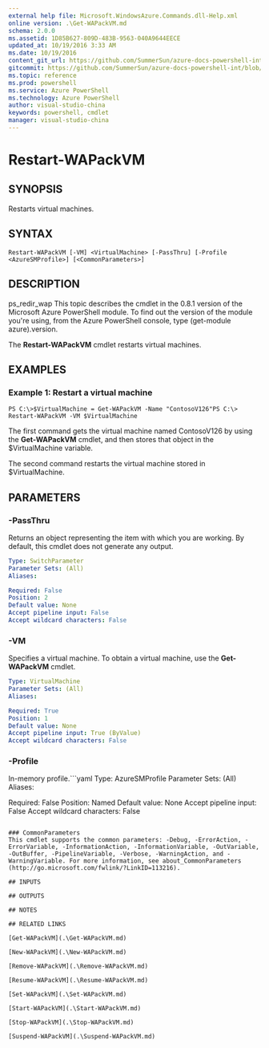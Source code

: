 ```yaml
---
external help file: Microsoft.WindowsAzure.Commands.dll-Help.xml
online version: .\Get-WAPackVM.md
schema: 2.0.0
ms.assetid: 1D85B627-809D-483B-9563-040A9644EECE
updated_at: 10/19/2016 3:33 AM
ms.date: 10/19/2016
content_git_url: https://github.com/SummerSun/azure-docs-powershell-int/blob/master/azureps-cmdlets-docs/ServiceManagement/Azure.Compute/v1..6.1/Restart-WAPackVM.md
gitcommit: https://github.com/SummerSun/azure-docs-powershell-int/blob/c0d1e448da01261236e9ece01ca5c2a98effbf31/azureps-cmdlets-docs/ServiceManagement/Azure.Compute/v1..6.1/Restart-WAPackVM.md
ms.topic: reference
ms.prod: powershell
ms.service: Azure PowerShell
ms.technology: Azure PowerShell
author: visual-studio-china
keywords: powershell, cmdlet
manager: visual-studio-china
---
```


# Restart-WAPackVM

## SYNOPSIS
Restarts virtual machines.

## SYNTAX

```
Restart-WAPackVM [-VM] <VirtualMachine> [-PassThru] [-Profile <AzureSMProfile>] [<CommonParameters>]
```

## DESCRIPTION
ps_redir_wap This topic describes the cmdlet in the 0.8.1 version of the Microsoft Azure PowerShell module.
To find out the version of the module you're using, from the Azure PowerShell console, type (get-module azure).version.

The **Restart-WAPackVM** cmdlet restarts virtual machines.

## EXAMPLES

### Example 1: Restart a virtual machine
```
PS C:\>$VirtualMachine = Get-WAPackVM -Name "ContosoV126"PS C:\> Restart-WAPackVM -VM $VirtualMachine
```

The first command gets the virtual machine named ContosoV126 by using the **Get-WAPackVM** cmdlet, and then stores that object in the $VirtualMachine variable.

The second command restarts the virtual machine stored in $VirtualMachine.

## PARAMETERS

### -PassThru
Returns an object representing the item with which you are working.
By default, this cmdlet does not generate any output.

```yaml
Type: SwitchParameter
Parameter Sets: (All)
Aliases: 

Required: False
Position: 2
Default value: None
Accept pipeline input: False
Accept wildcard characters: False
```

### -VM
Specifies a virtual machine.
To obtain a virtual machine, use the **Get-WAPackVM** cmdlet.

```yaml
Type: VirtualMachine
Parameter Sets: (All)
Aliases: 

Required: True
Position: 1
Default value: None
Accept pipeline input: True (ByValue)
Accept wildcard characters: False
```

### -Profile
In-memory profile.```yaml
Type: AzureSMProfile
Parameter Sets: (All)
Aliases: 

Required: False
Position: Named
Default value: None
Accept pipeline input: False
Accept wildcard characters: False
```

### CommonParameters
This cmdlet supports the common parameters: -Debug, -ErrorAction, -ErrorVariable, -InformationAction, -InformationVariable, -OutVariable, -OutBuffer, -PipelineVariable, -Verbose, -WarningAction, and -WarningVariable. For more information, see about_CommonParameters (http://go.microsoft.com/fwlink/?LinkID=113216).

## INPUTS

## OUTPUTS

## NOTES

## RELATED LINKS

[Get-WAPackVM](.\Get-WAPackVM.md)

[New-WAPackVM](.\New-WAPackVM.md)

[Remove-WAPackVM](.\Remove-WAPackVM.md)

[Resume-WAPackVM](.\Resume-WAPackVM.md)

[Set-WAPackVM](.\Set-WAPackVM.md)

[Start-WAPackVM](.\Start-WAPackVM.md)

[Stop-WAPackVM](.\Stop-WAPackVM.md)

[Suspend-WAPackVM](.\Suspend-WAPackVM.md)


